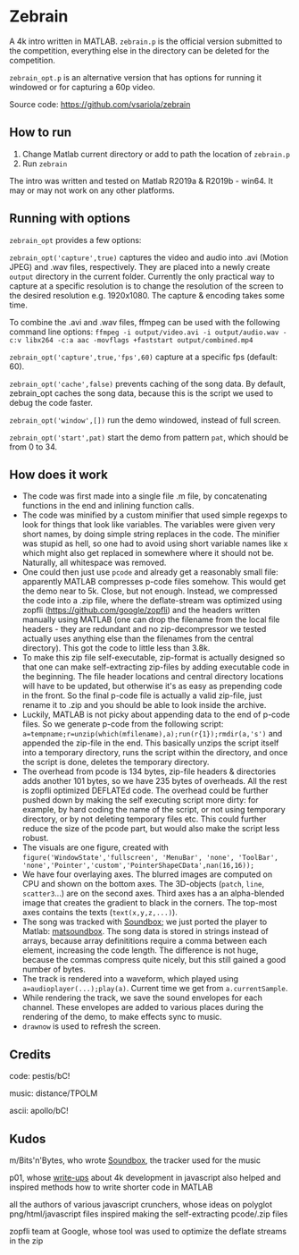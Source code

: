 # Zebrain

A 4k intro written in MATLAB. `zebrain.p` is the official version submitted to the competition, everything else in the directory can be deleted for the competition.

`zebrain_opt.p` is an alternative version that has options for running it windowed or for capturing a 60p video.

Source code: https://github.com/vsariola/zebrain

## How to run

1. Change Matlab current directory or add to path the location of `zebrain.p`
2. Run `zebrain`

The intro was written and tested on Matlab R2019a & R2019b - win64. It may or may not work on any other platforms.

## Running with options

`zebrain_opt` provides a few options:

`zebrain_opt('capture',true)` captures the video and audio into .avi (Motion JPEG) and .wav files, respectively. They are placed into a newly create `output` directory in the current folder. Currently the only practical way to capture at a specific resolution is to change the resolution of the screen to the desired resolution e.g. 1920x1080. The capture & encoding takes some time.

To combine the .avi and .wav files, ffmpeg can be used with the following command line options: `ffmpeg -i output/video.avi -i output/audio.wav -c:v libx264 -c:a aac -movflags +faststart output/combined.mp4`

`zebrain_opt('capture',true,'fps',60)` capture at a specific fps (default: 60).

`zebrain_opt('cache',false)` prevents caching of the song data. By default, zebrain_opt caches the song data, because this is the script we used to debug the code faster.

`zebrain_opt('window',[])` run the demo windowed, instead of full screen.

`zebrain_opt('start',pat)` start the demo from pattern `pat`, which should be from 0 to 34.

## How does it work

- The code was first made into a single file .m file, by concatenating functions in the end and inlining function calls.
- The code was minified by a custom minifier that used simple regexps to look for things that look like variables. The variables were given very short names, by doing simple string replaces in the code. The minifier was stupid as hell, so one had to avoid using short variable names like x which might also get replaced in somewhere where it should not be. Naturally, all whitespace was removed.
- One could then just use `pcode` and already get a reasonably small file: apparently MATLAB compresses p-code files somehow. This would get the demo near to 5k. Close, but not enough. Instead, we compressed the code into a .zip file, where the deflate-stream was optimized using zopfli (https://github.com/google/zopfli) and the headers written manually using MATLAB (one can drop the filename from the local file headers - they are redundant and no zip-decompressor we tested actually uses anything else than the filenames from the central directory). This got the code to little less than 3.8k.
- To make this zip file self-executable, zip-format is actually designed so that one can make self-extracting zip-files by adding executable code in the beginning. The file header locations and central directory locations will have to be updated, but otherwise it's as easy as prepending code in the front. So the final p-code file is actually a valid zip-file, just rename it to .zip and you should be able to look inside the archive.
- Luckily, MATLAB is not picky about appending data to the end of p-code files. So we generate p-code from the following script: `a=tempname;r=unzip(which(mfilename),a);run(r{1});rmdir(a,'s')` and appended the zip-file in the end. This basically unzips the script itself into a temporary directory, runs the script within the directory, and once the script is done, deletes the temporary directory.
- The overhead from pcode is 134 bytes, zip-file headers & directories adds another 101 bytes, so we have 235 bytes of overheads. All the rest is zopfli optimized DEFLATEd code. The overhead could be further pushed down by making the self executing script more dirty: for example, by hard coding the name of the script, or not using temporary directory, or by not deleting temporary files etc. This could further reduce the size of the pcode part, but would also make the script less robust.
- The visuals are one figure, created with `figure('WindowState','fullscreen', 'MenuBar', 'none', 'ToolBar', 'none','Pointer','custom','PointerShapeCData',nan(16,16));`
- We have four overlaying axes. The blurred images are computed on CPU and shown on the bottom axes. The 3D-objects (`patch`, `line`, `scatter3`...) are on the second axes. Third axes has a an alpha-blended image that creates the gradient to black in the corners. The top-most axes contains the texts (`text(x,y,z,...)`).
- The song was tracked with [Soundbox](https://github.com/mbitsnbites/soundbox); we just ported the player to Matlab: [matsoundbox](https://github.com/vsariola/matsoundbox). The song data is stored in strings instead of arrays, because array definititions require a comma between each element, increasing the code length. The difference is not huge, because the commas compress quite nicely, but this still gained a good number of bytes.
- The track is rendered into a waveform, which played using `a=audioplayer(...);play(a)`. Current time we get from `a.currentSample`.
- While rendering the track, we save the sound envelopes for each channel. These envelopes are added to various places during the rendering of the demo, to make effects sync to music.
- `drawnow` is used to refresh the screen.

## Credits

code: pestis/bC! 

music: distance/TPOLM

ascii: apollo/bC!

## Kudos

m/Bits'n'Bytes, who wrote [Soundbox](https://github.com/mbitsnbites/soundbox), the tracker used for the music

p01, whose [write-ups](http://www.p01.org/) about 4k development in javascript also helped and inspired methods how to write shorter code in MATLAB

all the authors of various javascript crunchers, whose ideas on polyglot png/html/javascript files inspired making the self-extracting pcode/.zip files

zopfli team at Google, whose tool was used to optimize the deflate streams in the zip